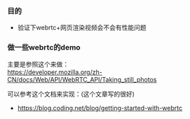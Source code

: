 ### 目的
- 验证下webrtc+网页渲染视频会不会有性能问题



### 做一些webrtc的demo
主要是参照这个来做：   
https://developer.mozilla.org/zh-CN/docs/Web/API/WebRTC_API/Taking_still_photos

可以参考这个文档来实现：(这个文章写的很好)
- https://blog.coding.net/blog/getting-started-with-webrtc 
